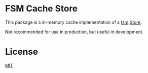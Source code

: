 # FSM Cache Store

This package is a in-memory cache implementation of a [fsm](https://github.com/fsm/fsm).[Store](https://github.com/fsm/fsm/blob/master/fsm.go#L26-L29).

Not recommended for use in production, but useful in development.

# License

[MIT](LICENSE.md)
